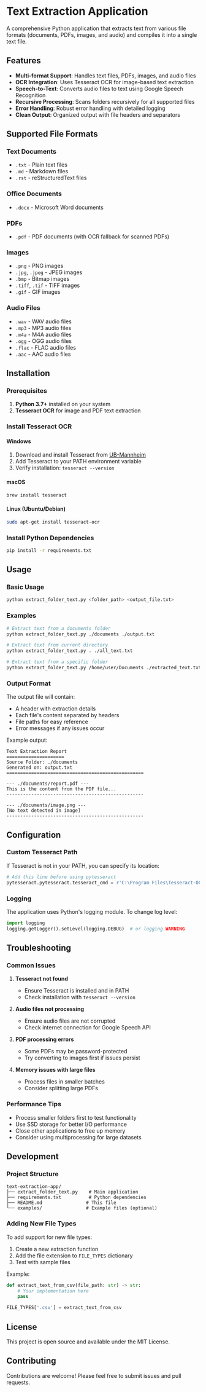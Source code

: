 # Text Extraction Application

A comprehensive Python application that extracts text from various file formats (documents, PDFs, images, and audio) and compiles it into a single text file.

## Features

- **Multi-format Support**: Handles text files, PDFs, images, and audio files
- **OCR Integration**: Uses Tesseract OCR for image-based text extraction
- **Speech-to-Text**: Converts audio files to text using Google Speech Recognition
- **Recursive Processing**: Scans folders recursively for all supported files
- **Error Handling**: Robust error handling with detailed logging
- **Clean Output**: Organized output with file headers and separators

## Supported File Formats

### Text Documents
- `.txt` - Plain text files
- `.md` - Markdown files
- `.rst` - reStructuredText files

### Office Documents
- `.docx` - Microsoft Word documents

### PDFs
- `.pdf` - PDF documents (with OCR fallback for scanned PDFs)

### Images
- `.png` - PNG images
- `.jpg`, `.jpeg` - JPEG images
- `.bmp` - Bitmap images
- `.tiff`, `.tif` - TIFF images
- `.gif` - GIF images

### Audio Files
- `.wav` - WAV audio files
- `.mp3` - MP3 audio files
- `.m4a` - M4A audio files
- `.ogg` - OGG audio files
- `.flac` - FLAC audio files
- `.aac` - AAC audio files

## Installation

### Prerequisites

1. **Python 3.7+** installed on your system
2. **Tesseract OCR** for image and PDF text extraction

### Install Tesseract OCR

#### Windows
1. Download and install Tesseract from [UB-Mannheim](https://github.com/UB-Mannheim/tesseract/wiki)
2. Add Tesseract to your PATH environment variable
3. Verify installation: `tesseract --version`

#### macOS
```bash
brew install tesseract
```

#### Linux (Ubuntu/Debian)
```bash
sudo apt-get install tesseract-ocr
```

### Install Python Dependencies

```bash
pip install -r requirements.txt
```

## Usage

### Basic Usage

```bash
python extract_folder_text.py <folder_path> <output_file.txt>
```

### Examples

```bash
# Extract text from a documents folder
python extract_folder_text.py ./documents ./output.txt

# Extract text from current directory
python extract_folder_text.py . ./all_text.txt

# Extract text from a specific folder
python extract_folder_text.py /home/user/Documents ./extracted_text.txt
```

### Output Format

The output file will contain:
- A header with extraction details
- Each file's content separated by headers
- File paths for easy reference
- Error messages if any issues occur

Example output:
```
Text Extraction Report
=====================
Source Folder: ./documents
Generated on: output.txt
==================================================

--- ./documents/report.pdf ---
This is the content from the PDF file...
--------------------------------------------------

--- ./documents/image.png ---
[No text detected in image]
--------------------------------------------------
```

## Configuration

### Custom Tesseract Path

If Tesseract is not in your PATH, you can specify its location:

```python
# Add this line before using pytesseract
pytesseract.pytesseract.tesseract_cmd = r'C:\Program Files\Tesseract-OCR\tesseract.exe'
```

### Logging

The application uses Python's logging module. To change log level:

```python
import logging
logging.getLogger().setLevel(logging.DEBUG)  # or logging.WARNING
```

## Troubleshooting

### Common Issues

1. **Tesseract not found**
   - Ensure Tesseract is installed and in PATH
   - Check installation with `tesseract --version`

2. **Audio files not processing**
   - Ensure audio files are not corrupted
   - Check internet connection for Google Speech API

3. **PDF processing errors**
   - Some PDFs may be password-protected
   - Try converting to images first if issues persist

4. **Memory issues with large files**
   - Process files in smaller batches
   - Consider splitting large PDFs

### Performance Tips

- Process smaller folders first to test functionality
- Use SSD storage for better I/O performance
- Close other applications to free up memory
- Consider using multiprocessing for large datasets

## Development

### Project Structure
```
text-extraction-app/
├── extract_folder_text.py    # Main application
├── requirements.txt          # Python dependencies
├── README.md                # This file
└── examples/                # Example files (optional)
```

### Adding New File Types

To add support for new file types:

1. Create a new extraction function
2. Add the file extension to `FILE_TYPES` dictionary
3. Test with sample files

Example:
```python
def extract_text_from_csv(file_path: str) -> str:
    # Your implementation here
    pass

FILE_TYPES['.csv'] = extract_text_from_csv
```

## License

This project is open source and available under the MIT License.

## Contributing

Contributions are welcome! Please feel free to submit issues and pull requests.
